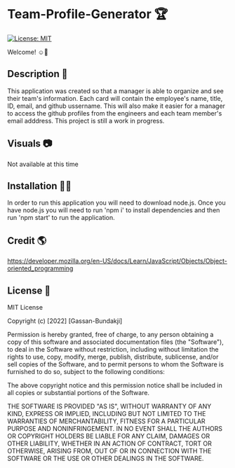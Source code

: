 # Team-Profile-Generator 🏆

[![License: MIT](https://img.shields.io/badge/License-MIT-yellow.svg)](https://opensource.org/licenses/MIT)

Welcome! ☺️👋

## Description 📝

This application was created so that a manager is able to organize and see their team's information. Each card will contain the employee's name, title, ID, email, and github ussername. This will also make it easier for a manager to access the github profiles from the engineers and each team member's email adddress. This project is still a work in progress. 

## Visuals 📷

Not available at this time

## Installation 👨‍💻

In order to run this application you will need to download node.js. Once you have node.js you will need to run 'npm i' to install dependencies and then run 'npm start' to run the application.

## Credit 🌎

https://developer.mozilla.org/en-US/docs/Learn/JavaScript/Objects/Object-oriented_programming


## License 🔑

MIT License

Copyright (c) [2022] [Gassan-Bundakji]

Permission is hereby granted, free of charge, to any person obtaining a copy of this software and associated documentation files (the "Software"), to deal in the Software without restriction, including without limitation the rights to use, copy, modify, merge, publish, distribute, sublicense, and/or sell copies of the Software, and to permit persons to whom the Software is furnished to do so, subject to the following conditions:

The above copyright notice and this permission notice shall be included in all copies or substantial portions of the Software.

THE SOFTWARE IS PROVIDED "AS IS", WITHOUT WARRANTY OF ANY KIND, EXPRESS OR IMPLIED, INCLUDING BUT NOT LIMITED TO THE WARRANTIES OF MERCHANTABILITY, FITNESS FOR A PARTICULAR PURPOSE AND NONINFRINGEMENT. IN NO EVENT SHALL THE AUTHORS OR COPYRIGHT HOLDERS BE LIABLE FOR ANY CLAIM, DAMAGES OR OTHER LIABILITY, WHETHER IN AN ACTION OF CONTRACT, TORT OR OTHERWISE, ARISING FROM, OUT OF OR IN CONNECTION WITH THE SOFTWARE OR THE USE OR OTHER DEALINGS IN THE SOFTWARE.